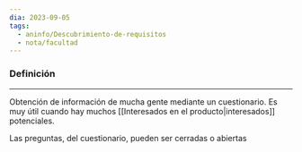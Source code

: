 ```yaml
---
dia: 2023-09-05
tags:
  - aninfo/Descubrimiento-de-requisitos
  - nota/facultad
---
```

### Definición
---
Obtención de información de mucha gente mediante un cuestionario. Es muy útil cuando hay muchos [[Interesados en el producto|interesados]] potenciales.

Las preguntas, del cuestionario, pueden ser cerradas o abiertas